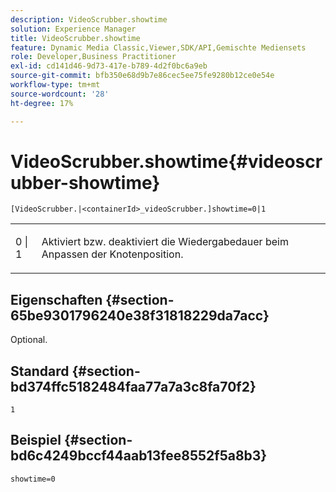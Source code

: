 ```yaml
---
description: VideoScrubber.showtime
solution: Experience Manager
title: VideoScrubber.showtime
feature: Dynamic Media Classic,Viewer,SDK/API,Gemischte Mediensets
role: Developer,Business Practitioner
exl-id: cd141d46-9d73-417e-b789-4d2f0bc6a9eb
source-git-commit: bfb350e68d9b7e86cec5ee75fe9280b12ce0e54e
workflow-type: tm+mt
source-wordcount: '28'
ht-degree: 17%

---
```


# VideoScrubber.showtime{#videoscrubber-showtime}

`[VideoScrubber.|<containerId>_videoScrubber.]showtime=0|1`

<table id="table_6E9ED752CF1E4B7F97F857EB049B7EAC"> 
 <tbody> 
  <tr> 
   <td colname="col1"> <p> <span class="codeph"> 0 | 1</span> </p> </td> 
   <td colname="col2"> <p> Aktiviert bzw. deaktiviert die Wiedergabedauer beim Anpassen der Knotenposition. </p> </td> 
  </tr> 
 </tbody> 
</table>

## Eigenschaften {#section-65be9301796240e38f31818229da7acc}

Optional.

## Standard {#section-bd374ffc5182484faa77a7a3c8fa70f2}

`1`

## Beispiel {#section-bd6c4249bccf44aab13fee8552f5a8b3}

`showtime=0`
